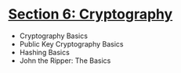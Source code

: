 # [Section 6: Cryptography](./6_Cryptography/)

- Cryptography Basics  
- Public Key Cryptography Basics  
- Hashing Basics  
- John the Ripper: The Basics  